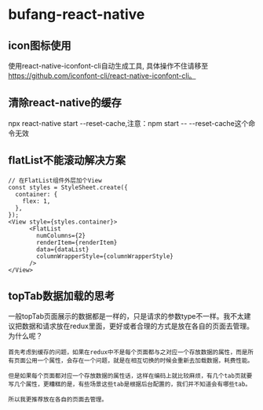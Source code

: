 # bufang-react-native
## icon图标使用
使用react-native-iconfont-cli自动生成工具, 具体操作不住请移至 https://github.com/iconfont-cli/react-native-iconfont-cli。
## 清除react-native的缓存
npx react-native start --reset-cache,注意：npm start -- --reset-cache这个命令无效
## flatList不能滚动解决方案
```
// 在FlatList组件外层加个View
const styles = StyleSheet.create({
  container: {
    flex: 1,
  },
});
<View style={styles.container}>
      <FlatList
        numColumns={2}
        renderItem={renderItem}
        data={dataList}
        columnWrapperStyle={columnWrapperStyle}
      />
</View>
```
## topTab数据加载的思考
一般topTab页面展示的数据都是一样的，只是请求的参数type不一样。我不太建议把数据和请求放在redux里面，更好或者合理的方式是放在各自的页面去管理。为什么呢？
```
首先考虑到缓存的问题，如果在redux中不是每个页面都与之对应一个存放数据的属性，而是所有页面公用一个属性，会存在一个问题，就是在相互切换的时候会重新去加载数据，耗费性能。

但是如果每个页面都对应一个存放数据的属性话，这样在编码上就比较麻烦，有几个tab页就要写几个属性，更糟糕的是，有些场景这些tab是根据后台配置的，我们并不知道会有哪些tab。

所以我更推荐放在各自的页面去管理。
```

